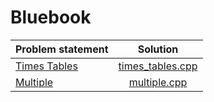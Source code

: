 # Bluebook

| Problem statement |       Solution       |
|:------------------|:--------------------:|
| [Times Tables][]  | [times_tables.cpp][] |
| [Multiple][]      | [multiple.cpp][]     |

[Times Tables]: http://wcipeg.com/problems/desc/P118EX4
[Multiple]:     http://wcipeg.com/problems/desc/p79ex5

[times_tables.cpp]: times_tables.cpp
[multiple.cpp]:     multiple.cpp

